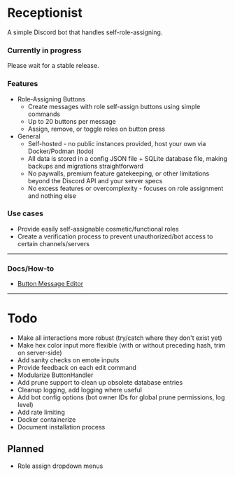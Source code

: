 # Receptionist
A simple Discord bot that handles self-role-assigning.



### Currently in progress
Please wait for a stable release.  



### Features
- Role-Assigning Buttons
  - Create messages with role self-assign buttons using simple commands
  - Up to 20 buttons per message
  - Assign, remove, or toggle roles on button press
- General
  - Self-hosted - no public instances provided, host your own via Docker/Podman (todo)
  - All data is stored in a config JSON file + SQLite database file, making backups and migrations straightforward
  - No paywalls, premium feature gatekeeping, or other limitations beyond the Discord API and your server specs
  - No excess features or overcomplexity - focuses on role assignment and nothing else

### Use cases
- Provide easily self-assignable cosmetic/functional roles
- Create a verification process to prevent unauthorized/bot access to certain channels/servers

--- 
 
### Docs/How-to
- [Button Message Editor](./docs/ButtonMessageEditor.md)

---

# Todo
- Make all interactions more robust (try/catch where they don't exist yet)
- Make hex color input more flexible (with or without preceding hash, trim on server-side)
- Add sanity checks on emote inputs
- Provide feedback on each edit command
- Modularize ButtonHandler
- Add prune support to clean up obsolete database entries
- Cleanup logging, add logging where useful
- Add bot config options (bot owner IDs for global prune permissions, log level)
- Add rate limiting
- Docker containerize
- Document installation process

## Planned
- Role assign dropdown menus


